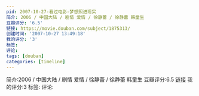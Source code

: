 ```yaml
---
pid: 2007-10-27-看过电影-梦想照进现实
简介: 2006 / 中国大陆 / 剧情 爱情 / 徐静蕾 / 徐静蕾 韩童生
豆瓣评分: '6.5'
链接: https://movie.douban.com/subject/1875313/
创建时间: '2007-10-27 13:49:18'
我的评分: '3'
标签:
评论:
tags: [douban]
categories: [timeline]
---
```

简介:2006 / 中国大陆 / 剧情 爱情 / 徐静蕾 / 徐静蕾 韩童生
豆瓣评分:6.5
[链接](https://movie.douban.com/subject/1875313/)
我的评分:3
标签:
评论:
